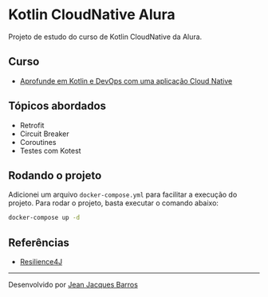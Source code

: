 # Kotlin CloudNative Alura

Projeto de estudo do curso de Kotlin CloudNative da Alura.

## Curso

- [Aprofunde em Kotlin e DevOps com uma aplicação Cloud Native](https://cursos.alura.com.br/formacao-cloud-native-kotlin)

## Tópicos abordados

- Retrofit
- Circuit Breaker
- Coroutines
- Testes com Kotest

## Rodando o projeto

Adicionei um arquivo `docker-compose.yml` para facilitar a execução do projeto. Para rodar o projeto, basta executar o
comando abaixo:

```bash
docker-compose up -d
```

## Referências

- [Resilience4J](https://resilience4j.readme.io/docs)

---
Desenvolvido por [Jean Jacques Barros](https://github.com/jjeanjacques10)